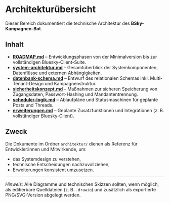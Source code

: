 # Architekturübersicht

Dieser Bereich dokumentiert die technische Architektur des **BSky-Kampagnen-Bot**.

## Inhalt

- **[ROADMAP.md](../ROADMAP.md)** – Entwicklungsphasen von der Minimalversion bis zur vollständigen Bluesky-Client-Suite.
- **[system-architektur.md](./system-architektur.md)** – Gesamtüberblick der Systemkomponenten, Datenflüsse und externen Abhängigkeiten.
- **[datenbank-schema.md](./datenbank-schema.md)** – Entwurf des relationalen Schemas inkl. Multi-Tenant-Design und Kampagnenstruktur.
- **[sicherheitskonzept.md](./sicherheitskonzept.md)** – Maßnahmen zur sicheren Speicherung von Zugangsdaten, Passwort-Hashing und Mandantentrennung.
- **[scheduler-logik.md](./scheduler-logik.md)** – Ablaufpläne und Statusmaschinen für geplante Posts und Threads.
- **[erweiterungen.md](./erweiterungen.md)** – Geplante Zusatzfunktionen und Integrationen (z. B. vollständiger Bluesky-Client).

## Zweck

Die Dokumente im Ordner `architektur/` dienen als Referenz für Entwickler:innen und Mitwirkende, um:
- das Systemdesign zu verstehen,
- technische Entscheidungen nachzuvollziehen,
- Erweiterungen konsistent umzusetzen.

---

*Hinweis:* Alle Diagramme und technischen Skizzen sollten, wenn möglich, als editierbare Quelldateien (z. B. `.drawio`) und zusätzlich als exportierte PNG/SVG-Version abgelegt werden.
